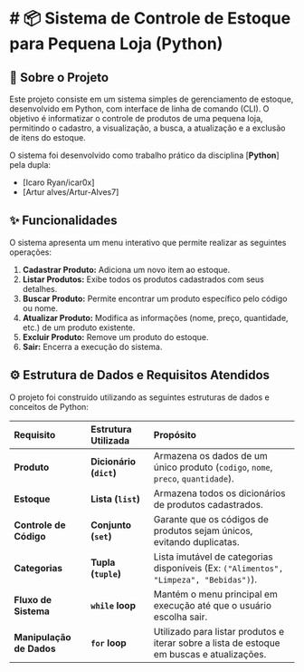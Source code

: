 # # 📦 Sistema de Controle de Estoque para Pequena Loja (Python)

## 🌟 Sobre o Projeto

Este projeto consiste em um sistema simples de gerenciamento de estoque, desenvolvido em Python, com interface de linha de comando (CLI). O objetivo é informatizar o controle de produtos de uma pequena loja, permitindo o cadastro, a visualização, a busca, a atualização e a exclusão de itens do estoque.

O sistema foi desenvolvido como trabalho prático da disciplina [**Python**] pela dupla:
* [Icaro Ryan/icar0x]
* [Artur alves/Artur-Alves7]

## ✨ Funcionalidades

O sistema apresenta um menu interativo que permite realizar as seguintes operações:

1.  **Cadastrar Produto:** Adiciona um novo item ao estoque.
2.  **Listar Produtos:** Exibe todos os produtos cadastrados com seus detalhes.
3.  **Buscar Produto:** Permite encontrar um produto específico pelo código ou nome.
4.  **Atualizar Produto:** Modifica as informações (nome, preço, quantidade, etc.) de um produto existente.
5.  **Excluir Produto:** Remove um produto do estoque.
6.  **Sair:** Encerra a execução do sistema.

## ⚙️ Estrutura de Dados e Requisitos Atendidos

O projeto foi construído utilizando as seguintes estruturas de dados e conceitos de Python:

| Requisito | Estrutura Utilizada | Propósito |
| :--- | :--- | :--- |
| **Produto** | **Dicionário (`dict`)** | Armazena os dados de um único produto (`codigo`, `nome`, `preco`, `quantidade`). |
| **Estoque** | **Lista (`list`)** | Armazena todos os dicionários de produtos cadastrados. |
| **Controle de Código** | **Conjunto (`set`)** | Garante que os códigos de produtos sejam únicos, evitando duplicatas. |
| **Categorias** | **Tupla (`tuple`)** | Lista imutável de categorias disponíveis (Ex: `("Alimentos", "Limpeza", "Bebidas")`). |
| **Fluxo de Sistema** | **`while` loop** | Mantém o menu principal em execução até que o usuário escolha sair. |
| **Manipulação de Dados** | **`for` loop** | Utilizado para listar produtos e iterar sobre a lista de estoque em buscas e atualizações. |
